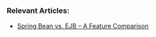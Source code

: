 ### Relevant Articles:

- [Spring Bean vs. EJB – A Feature Comparison](https://www.baeldung.com/spring-bean-vs-ejb)
